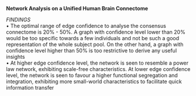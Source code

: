 **Network Analysis on a Unified Human Brain Connectome**<br/>

*FINDINGS*<br/>
•	The optimal range of edge confidence to analyse the consensus connectome is 20% - 50%. A graph with confidence level lower than 20% would be too specific towards a few individuals and not be such a good representation of the whole subject pool. On the other hand, a graph with confidence level higher than 50% is too restrictive to derive any useful insights<br/>
•	At higher edge confidence level, the network is seen to resemble a power law network, exhibiting scale-free characteristics. At lower edge confidence level, the network is seen to favour a higher functional segregation and integration, exhibiting more small-world characteristics to facilitate quick information transfer
